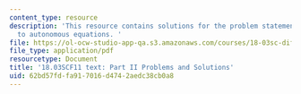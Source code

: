 ```yaml
---
content_type: resource
description: 'This resource contains solutions for the problem statements related
  to autonomous equations. '
file: https://ol-ocw-studio-app-qa.s3.amazonaws.com/courses/18-03sc-differential-equations-fall-2011/62bd57fdfa917016d4742aedc38cb0a8_MIT18_03SCF11_ps3_II_s10s.pdf
file_type: application/pdf
resourcetype: Document
title: '18.03SCF11 text: Part II Problems and Solutions'
uid: 62bd57fd-fa91-7016-d474-2aedc38cb0a8
---
```

